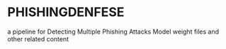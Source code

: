 # PHISHINGDENFESE
a pipeline for Detecting Multiple Phishing Attacks
Model weight files and other related content
